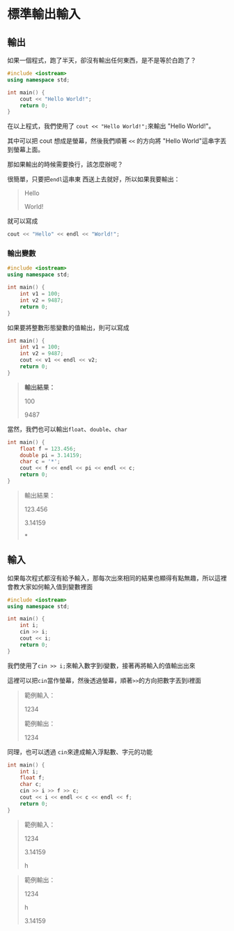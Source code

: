 # 標準輸出輸入

## 輸出

如果一個程式，跑了半天，卻沒有輸出任何東西，是不是等於白跑了？

```cpp
#include <iostream>
using namespace std;

int main() {
    cout << "Hello World!";
    return 0;
}
```

在以上程式，我們使用了 `cout << "Hello World!";`來輸出 "Hello World!"。

其中可以把 cout 想成是螢幕，然後我們順著 `<<` 的方向將 "Hello World"這串字丟到螢幕上面。

那如果輸出的時候需要換行，該怎麼辦呢？

很簡單，只要把`endl`這串東 西送上去就好，所以如果我要輸出：

> Hello
>
> World!

就可以寫成

```cpp
cout << "Hello" << endl << "World!";
```

### 輸出變數

```cpp
#include <iostream>
using namespace std;

int main() {
    int v1 = 100;
    int v2 = 9487;
    return 0;
}
```

如果要將整數形態變數的值輸出，則可以寫成

```cpp
int main() {
    int v1 = 100;
    int v2 = 9487;
    cout << v1 << endl << v2;
    return 0;
}
```

> **輸出結果：**
>
> 100
>
> 9487



當然，我們也可以輸出`float`、`double`、`char`

```cpp
int main() {
    float f = 123.456;
    double pi = 3.14159;
    char c = '*';
    cout << f << endl << pi << endl << c;
    return 0;
}
```

> 輸出結果：
>
> 123.456
>
> 3.14159
>
> \*

## 輸入

如果每次程式都沒有給予輸入，那每次出來相同的結果也顯得有點無趣，所以這裡會教大家如何輸入值到變數裡面

```cpp
#include <iostream>
using namespace std;

int main() {
    int i;
    cin >> i;
    cout << i;
    return 0;
}
```

我們使用了`cin >> i;`來輸入數字到i變數，接著再將輸入的值輸出出來

這裡可以把`cin`當作螢幕，然後透過螢幕，順著`>>`的方向把數字丟到i裡面

> 範例輸入：
>
> 1234
>
> 範例輸出：
>
> 1234

同理，也可以透過 `cin`來達成輸入浮點數、字元的功能

```cpp
int main() {
    int i;
    float f;
    char c;
    cin >> i >> f >> c;
    cout << i << endl << c << endl << f;
    return 0;
}
```



> 範例輸入：
>
> 1234
>
> 3.14159
>
> h

> 範例輸出：
>
> 1234
>
> h
>
> 3.14159



